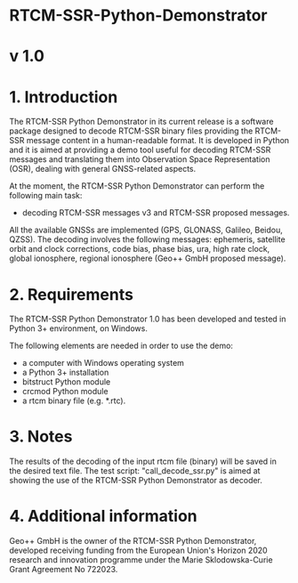 # RTCM-SSR-Python-Demonstrator
# v 1.0 

# 1. Introduction

   The RTCM-SSR Python Demonstrator in its current release is
   a software package designed to decode RTCM-SSR binary files 
   providing the RTCM-SSR message content in a
   human-readable format.
   It is developed in Python and it is aimed at providing a
   demo tool useful for decoding RTCM-SSR messages and 
   translating them into Observation Space Representation (OSR),
   dealing with general GNSS-related aspects.
   
   At the moment, the RTCM-SSR Python Demonstrator can perform
   the following main task:
   
   - decoding RTCM-SSR messages v3 and RTCM-SSR proposed messages.
         
   All the available GNSSs are implemented (GPS, GLONASS, Galileo,
   Beidou, QZSS).
   The decoding involves the following messages: ephemeris,
   satellite orbit and clock corrections, code bias, phase bias,
   ura, high rate clock, global ionosphere, regional ionosphere (Geo++ GmbH proposed message).

# 2. Requirements
   
   The RTCM-SSR Python Demonstrator 1.0 has been developed
   and tested in Python 3+ environment, on Windows.
   
   The following elements are needed in order to use the demo:

   - a computer with Windows operating system
   - a Python 3+ installation
   - bitstruct Python module 
   - crcmod Python module
   - a rtcm binary file (e.g. *.rtc).
      
# 3. Notes
   
   The results of the decoding of the input rtcm file (binary) 
   will be saved in the desired text file.
   The test script: "call_decode_ssr.py" is aimed at showing the use of
   the RTCM-SSR Python Demonstrator as decoder. 
   
# 4. Additional information
  
   Geo++ GmbH is the owner of the RTCM-SSR Python Demonstrator,
   developed receiving funding from the European Union's Horizon 2020
   research and innovation programme under the Marie Sklodowska-Curie
   Grant Agreement No 722023. 
   
